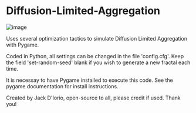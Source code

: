 # Diffusion-Limited-Aggregation
![image](https://user-images.githubusercontent.com/73403239/209227395-b1c168f8-cc63-4030-850d-539444541640.png)

Uses several optimization tactics to simulate Diffusion Limited Aggregation with Pygame.

Coded in Python, all settings can be changed in the file 'config.cfg'. Keep the field 'set-random-seed' blank if you wish to generate a new fractal each time.

It is necessay to have Pygame installed to execute this code. See the pygame documentation for install instructions.

Created by Jack D'Iorio, open-source to all, please credit if used. Thank you!
